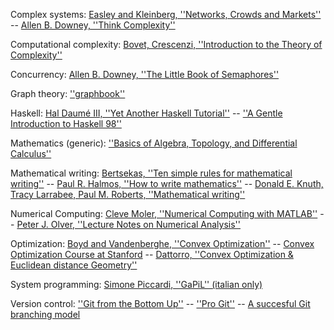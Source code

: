 Complex systems:
   [Easley and Kleinberg, ''Networks, Crowds and Markets''](http://www.cs.cornell.edu/home/kleinber/networks-book/)
-- [Allen B. Downey, ''Think Complexity''](http://www.greenteapress.com/compmod/)

Computational complexity:
   [Bovet, Crescenzi, ''Introduction to the Theory of Complexity''](http://www.informatica.uniroma2.it/upload/2009/IT/bovetcrescenzi.pdf)

Concurrency:
   [Allen B. Downey, ''The Little Book of Semaphores''](http://greenteapress.com/semaphores/)

Graph theory:
   [''graphbook''](http://code.google.com/p/graphbook/)

Haskell:
   [Hal Daumé III, ''Yet Another Haskell Tutorial''](http://www.umiacs.umd.edu/~hal/docs/daume02yaht.pdf)
-- [''A Gentle Introduction to Haskell 98''](http://www.haskell.org/tutorial/haskell-98-tutorial.pdf)

Mathematics (generic):
   [''Basics of Algebra, Topology, and Differential Calculus''](http://www.cis.upenn.edu/~jean/math-basics.pdf)

Mathematical writing: [Bertsekas, ''Ten simple rules for mathematical writing''](http://www.mit.edu/~dimitrib/Ten_Rules.pdf)
-- [Paul R. Halmos, ''How to write mathematics''](http://www.matem.unam.mx/ernesto/LIBROS/Halmos-How-To-Write%20Mathematics.pdf)
-- [Donald E. Knuth, Tracy Larrabee, Paul M. Roberts, ''Mathematical writing''](http://jmlr.csail.mit.edu/reviewing-papers/knuth_mathematical_writing.pdf)

Numerical Computing:
   [Cleve Moler, ''Numerical Computing with MATLAB''](http://www.mathworks.it/moler/index_ncm.html)
-- [Peter J. Olver, ''Lecture Notes on Numerical Analysis''](http://www.math.umn.edu/~olver/num.html)

Optimization:
   [Boyd and Vandenberghe, ''Convex Optimization''](http://www.stanford.edu/~boyd/cvxbook/)
-- [Convex Optimization Course at Stanford](http://www.youtube.com/course?list=EC3940DD956CDF0622)
-- [Dattorro, ''Convex Optimization & Euclidean distance Geometry''](http://meboo.convexoptimization.com/access.html)

System programming:
   [Simone Piccardi, ''GaPiL'' (italian only)](http://gapil.gnulinux.it/)

Version control:
   [''Git from the Bottom Up''](http://ftp.newartisans.com/pub/git.from.bottom.up.pdf)
-- [''Pro Git''](http://git-scm.com/book)
-- [A succesful Git branching model](http://nvie.com/posts/a-successful-git-branching-model/)

   
